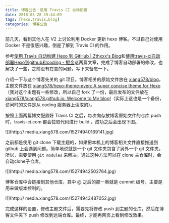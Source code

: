 ```yaml
---
title: 博客公告：使用 Travis CI 自动部署
date: 2018-05-28 15:44:09
tags: [hexo,travis,blog]
categories: 博客公告
---
```


前几天，看到其他人在 V2 上讨论利用 Docker 更新 hexo 博客。不过自己对使用 Docker 不是很感兴趣，倒是了解到 Travis CI 的作用。

参考[使用 Travis 自动构建 Hexo 到 GitHub | Zthxxx's Blog](https://blog.zthxxx.me/posts/Build-Hexo-Blog-by-Travis-CI/)和[使用travis-ci自动部署Hexo到github和coding - 掘金](https://juejin.im/post/5afe61f5f265da0b8d422a3e)这两篇文章，完成了博客自动部署的修改，也解决了一些，之前没有在意的问题，写下来备忘一下。

介绍一下与这个博客先关的 git 项目。博客相关的原始文件放在 [xiang578/blog](https://github.com/xiang578/blog)，主题文件放在 [xiang578/hexo-theme-even: A super concise theme for Hexo](https://github.com/xiang578/hexo-theme-even)（我对这个主题有一些修改，所以自己 fork 了一份，最后发布的文件放在[xiang578/xiang578.github.io: Welcome to My blog!](https://github.com/xiang578/xiang578.github.io)（实际上这也是一个备份，访问时的文件是从 coding 服务器上读取的）。

按照上面两篇博文配置好 Travis CI 之后，每次向存放博客原始文件的仓库 push 时，travis-ci.com 都会拉取代码进行 build ，成功之后会出现下图。

![](http://
media.xiang578.com/15274940169141.jpg)

之前都是使用 git clone 下载主题的，如果把本机上的博客相关文件直接推送到 github 上会遇到问题。简单地说就是一个 git 文件夹包含了另外一个 git 文件夹。所以，需要使用 `git modules` 来解决。通过这种方法可以在 clone 主仓库时，会自动clone子仓库。

![](http://
media.xiang578.com/15274942502764.jpg)

博客仓库中会链接到其他仓库，其中 @ 之后的那一串就是 commit 编号，主要是用来做版本控制的。

![](http://
media.xiang578.com/15274943487052.jpg)

完成这样的设置，修改主题文件后，需要先将修改 push 到主题的仓库，然后在博客文件夹下 push 修改到远端仓库。最终，才能再网页上看到修改效果。

